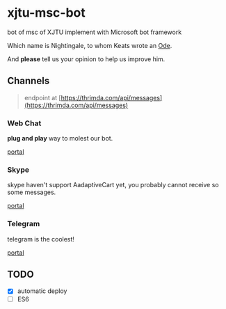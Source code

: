 # xjtu-msc-bot
bot of msc of XJTU implement with Microsoft bot framework

Which name is Nightingale, to whom Keats wrote an [Ode](https://www.youtube.com/watch?v=TdphtMWjies).

And **please** tell us your opinion to help us improve him.


## Channels

> endpoint at [https://thrimda.com/api/messages](https://thrimda.com/api/messages)

### Web Chat

**plug and play** way to molest our bot.

[portal](https://webchat.botframework.com/embed/xjtu_msc?s=Nkva-IHluWI.cwA.sEY.DLwERdyPJBDKnM4luIi25beYCOmto_Pc_2UYCpyNuZM)

### Skype

skype haven't support AadaptiveCart yet, you probably cannot receive so some messages.

[portal](https://join.skype.com/bot/dc24f86e-7407-4f00-810a-730fd411cfa1)

### Telegram

telegram is the coolest!

[portal](https://telegram.me/nightingale_xjtu_bot)

## TODO
- [x] automatic deploy
- [ ] ES6